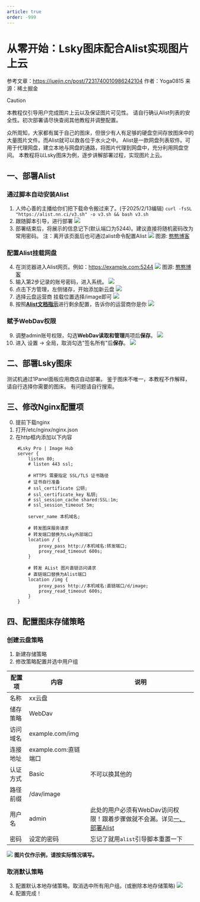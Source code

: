 ```yaml
---
article: true
order: -999
---
```

# 从零开始：Lsky图床配合Alist实现图片上云
参考文章：https://juejin.cn/post/7231740010986242104
作者：Yoga0815
来源：稀土掘金

> [!caution]
> 本教程仅引导用户完成图片上云以及保证图片可见性。
> 请自行确认Alist列表的安全性。初次部署请尽快查阅其他教程并调整配置。

众所周知，大家都有属于自己的图床，但很少有人有足够的硬盘空间存放图床中的大量图片文件。而Alist就可以救各位于水火之中。
Alist是一款网盘列表软件。可用于代理网盘，建立本地与网盘的通路，将图片代理到网盘中，充分利用网盘空间。
本教程将以Lsky图床为例，逐步讲解部署过程，实现图片上云。

## 一、部署Alist
### 通过脚本自动安装Alist
1. 人帅心善的主播给你们把下载命令搬过来了。(于2025/2/13编辑)
`curl -fsSL "https://alist.nn.ci/v3.sh" -o v3.sh && bash v3.sh`
2. 跟随脚本引导，进行部署
![](https://alist.nn.ci/img/guide/v3-install.png)
3. 部署结束后，将展示的信息记下(默认端口为5244)。建议直接将随机密码改为常用密码。
注：离开该页面后也可通过alist命令配置Alist
![](http://pic.puremcs.top/img/2025/02/13/67ae070f124de.png)
图源: [憨憨博客](https://blog.hanhanz.top)
### 配置Alist挂载网盘
4. 在浏览器进入Alist网页。例如：https://example.com:5244
![](http://pic.puremcs.top/img/2025/02/13/67ae08467845c.png)
图源: [憨憨博客](https://blog.hanhanz.top)
5. 输入第2步记录的账号密码，进入系统。
![](http://pic.puremcs.top/img/2025/02/13/67ae14b7e8cb8.png)
6. 点击下方管理，左侧储存，开始添加新云盘
![](http://pic.puremcs.top/img/2025/02/13/67ae14f094647.jpg)
6. 选择云盘运营商 挂载位置选择/image即可
![](http://pic.puremcs.top/img/2025/02/13/67ae1576ab3ef.png)
8. 按照[**Alist文档指示**](https://alist.nn.ci/zh/guide/)进行剩余配置，告诉你的运营商你是你
![](http://pic.puremcs.top/img/2025/02/13/67ae15cac7487.png)
### 赋予WebDav权限
9. 调整admin账号权限，勾选**WebDav读取和管理**两项后**保存**。
![](http://pic.puremcs.top/img/2025/02/13/67ae16326bf65.png)
10. 进入 设置 -> 全局，取消勾选"签名所有"后**保存**。
![](http://pic.puremcs.top/img/2025/02/15/67af8db14b7f6.png)

## 二、部署Lsky图床
测试机通过1Panel面板应用商店自动部署。
鉴于图床不唯一，本教程不作解释，请自行选择你需要的图床。
有问题请自行搜索。

## 三、修改Nginx配置项
0. 提前下载nginx
1. 打开/etc/nginx/nginx.json
2. 在http框内添加以下内容
```
    #Lsky Pro | Image Hub
    server {
        listen 80;
        # listen 443 ssl;

        # HTTPS 需要指定 SSL/TLS 证书路径
        # 证书自行准备
        # ssl_certificate 公钥;
        # ssl_certificate_key 私钥;
        # ssl_session_cache shared:SSL:1m;
        # ssl_session_timeout 5m;

        server_name 本机域名;

        # 转发图床服务请求
        # 转发端口替换为Lsky外部端口
        location / {
            proxy_pass http://本机域名:转发端口;
            proxy_read_timeout 600s;
        }

        # 转发 AList 图片直链访问请求
        # 直链端口替换为Alist端口
        location /img {
            proxy_pass http://本机域名:直链端口/d/image;
            proxy_read_timeout 600s;
        }
    }
```

## 四、配置图床存储策略
### 创建云盘策略
1. 新建存储策略
2. 修改策略配置并选中用户组

|配置项|内容|说明|
|---|---|---|
|名称|xx云盘||
|储存策略|WebDav||
|访问域名|example.com/img||
|连接地址|example.com:直链端口||
|认证方式|Basic|不可以换其他的|
|路径前缀|/dav/image||
|用户名|admin|此处的用户必须有WebDav访问权限！跟着步骤做就不会漏。详见[一、部署Alist](#一-部署Alist)|
|密码|设定的密码|忘记了就用`alist`引导脚本重置一下|

![](http://pic.puremcs.top/img/2025/02/14/67ae177b60c23.png)
**图片仅作示例，请按实际情况填写。**
### 取消默认策略
3. 配置默认本地存储策略。取消选中所有用户组。(或删除本地存储策略)
![](http://pic.puremcs.top/img/2025/02/14/67ae1805182ec.png)
4. 配置完成！
